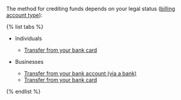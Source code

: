The method for crediting funds depends on your legal status ([billing account type](../concepts/billing-account.md#ba-types)):

{% list tabs %}

- Individuals
  
  - [Transfer from your bank card](../payment/payment-methods-individual.md)
  
- Businesses
  
  - [Transfer from your bank account (via a bank)](../payment/payment-methods-business.md)
  - [Transfer from your bank card](../payment/payment-methods-card-business.md)
  
{% endlist %}


